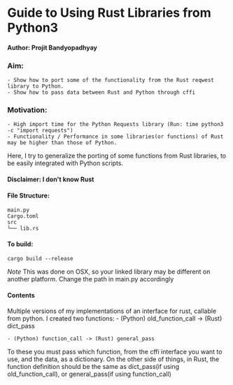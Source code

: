 # Guide to Using Rust Libraries from Python3
#### Author: Projit Bandyopadhyay

### Aim:
    - Show how to port some of the functionality from the Rust reqwest library to Python.
    - Show how to pass data between Rust and Python through cffi

### Motivation:
    - High import time for the Python Requests library (Run: time python3 -c "import requests")
    - Functionality / Performance in some libraries(or functions) of Rust may be higher than those of Python.

Here, I try to generalize the porting of some functions from Rust libraries, to be easily integrated with Python scripts.

#### Disclaimer: I don't know Rust

#### File Structure:
```
main.py
Cargo.toml
src
└── lib.rs
```

#### To build:
```
cargo build --release
```
*Note* This was done on OSX, so your linked library may be different on another platform. Change the path in main.py accordingly

#### Contents

Multiple versions of my implementations of an interface for rust, callable from python.
I created two functions:
    - (Python) old_function_call -> (Rust) dict_pass

    - (Python) function_call -> (Rust) general_pass

To these you must pass which function, from the cffi interface you want to use, and the data, as a dictionary.
On the other side of things, in Rust, the function definition should be the same as dict_pass(if using old_function_call), or general_pass(if using function_call)




